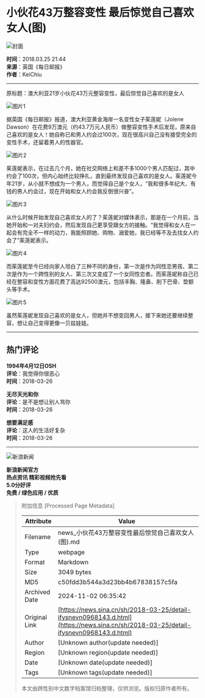 # 小伙花43万整容变性 最后惊觉自己喜欢女人(图)

![封面](//n.sinaimg.cn/sinacn10201/360/w180h180/20191010/caa9-ifrwayx3219145.jpg)

**时间**：2018.03.25 21:44  
**来源**：英国《每日邮报》  
**作者**：KeiChiu  

---

原标题：澳大利亚21岁小伙花43万元整容变性，最后惊觉自己喜欢的是女人

![图片1](//k.sinaimg.cn/n/news/crawl/100/w540h360/20180325/A8wU-fysnevn0965419.jpg/w700d1q75cms.jpg?by=cms_fixed_width)

据英国《每日邮报》报道，澳大利亚黄金海岸一名变性女子茱莲妮（Jolene Dawson）在花费9万澳元（约43.7万元人民币）做整容变性手术后发现，原来自己喜欢的是女人！她自称已和男人约会过100次，现在很高兴自己没有接受完全的变性手术，还留着男人的性器官。

![图片2](//k.sinaimg.cn/n/news/crawl/289/w540h549/20180325/2Lv9-fysnevn0965527.jpg/w700d1q75cms.jpg?by=cms_fixed_width)

茱莲妮表示，在过去几个月，她在社交网络上和差不多1000个男人匹配过，其中约会了100次，但内心始终比较挣扎，直到最终发现自己喜欢的是女人。茱莲妮今年21岁，从小就不想成为一个男人，而觉得自己是个女人，“我和很多年纪大、有钱的男人约会过，现在开始和女人约会我反倒很兴奋”。

![图片3](//k.sinaimg.cn/n/news/crawl/265/w540h525/20180325/W3P1-fysnevn0965548.jpg/w700d1q75cms.jpg?by=cms_fixed_width)

从什么时候开始发现自己喜欢女人的了？茱莲妮对媒体表示，那是在一个月前，当她开始和一对夫妇约会，然后发现自己更享受跟女方的接触。“我觉得和女人在一起会有完全不一样的动力，我能照顾她、购物、溺爱她，我已经等不及去找女人约会了”茱莲妮表示。

![图片4](//k.sinaimg.cn/n/news/crawl/103/w540h363/20180325/xXJ7-fysnevn0965566.png/w700d1q75cms.jpg?by=cms_fixed_width)

而茱莲妮至今已经向家人坦白了三种不同的身份，第一次是作为同性恋男孩、第二次是作为一个跨性别的女人、第三次又变成了一个女同性恋者。而茱莲妮称自己已经在整容和变性方面花费了高达92500澳元，包括丰胸、隆鼻、削下巴骨、垫额头等手术。

![图片5](//k.sinaimg.cn/n/news/crawl/126/w540h386/20180325/q2ZJ-fysnevn0965588.png/w700d1q75cms.jpg?by=cms_fixed_width)

虽然茱莲妮发现自己喜欢的是女人，但她并不想变回男人，接下来她还要继续整容，想让自己变得更像一贝兹娃娃。

---

## 热门评论

**1994年4月12日OSH**  
**评论**：我觉得你很恶心  
**时间**：2018-03-26  

**无尽天光和你**  
**评论**：是不是想让别人骂你  
**时间**：2018-03-26  

**想要满足感**  
**评论**：这人的生活好复杂  
**时间**：2018-03-26  

---

![新浪新闻](https://n.sinaimg.cn/default/80905340/20200331/sinalogo.png)  

**新浪新闻官方**  
**热点资讯 精彩视频抢先看**  
**5.0分好评**  
**免费 / 绿色应用 / 优质**  

> 附加信息 [Processed Page Metadata]
>
> | Attribute       | Value                                  |
> |-----------------|----------------------------------------|
> | Filename        | news_小伙花43万整容变性最后惊觉自己喜欢女人(图).md                             |
> | Type            | webpage                                 |
> | Format          | Markdown                               |
> | Size            | 3049 bytes                           |
> | MD5             | c50fdd3b544a3d23bb4b67838157c5fa                                  |
> | Archived Date   | 2024-11-02 06:35:42                             |
> | Original Link   | [https://news.sina.cn/sh/2018-03-25/detail-ifysnevn0968143.d.html](https://news.sina.cn/sh/2018-03-25/detail-ifysnevn0968143.d.html)                         |
> | Author          | [Unknown author(update needed)]                              |
> | Region          | [Unknown region(update needed)]                              |
> | Date            | [Unknown date(update needed)]                                 |
> | Tags            | [Unknown tags(update needed)]                                 |
>
> 本文由跨性别中文数字档案馆归档整理，仅供浏览。版权归原作者所有。
>